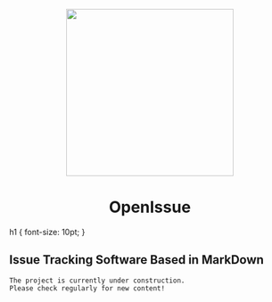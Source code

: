 <p align="center">
  <img height="300" width="300" src = "https://user-images.githubusercontent.com/76667723/134788002-92e2eed4-5704-42f9-a0c3-c911a4de2c89.png">
</p>

<h1 align = "center">OpenIssue</h1>

h1 {
  font-size: 10pt;
}

## Issue Tracking Software Based in MarkDown

```
The project is currently under construction.
Please check regularly for new content!
```
